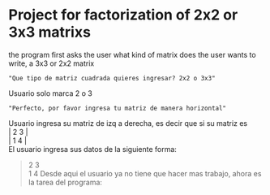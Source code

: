 # Project for factorization of 2x2 or 3x3 matrixs

the program first asks the user what kind of matrix does the user wants to write, a 3x3 or 2x2 matrix
```
"Que tipo de matriz cuadrada quieres ingresar? 2x2 o 3x3"
```
Usuario solo marca 2 o 3
```
"Perfecto, por favor ingresa tu matriz de manera horizontal"
```
Usuario ingresa su matriz de izq a derecha, es decir que si su matriz es\
| 2 3 |\
| 1 4 |\
El usuario ingresa sus datos de la siguiente forma: 
> 2 3\
> 1 4
Desde aqui el usuario ya no tiene que hacer mas trabajo, ahora es la tarea del programa:
